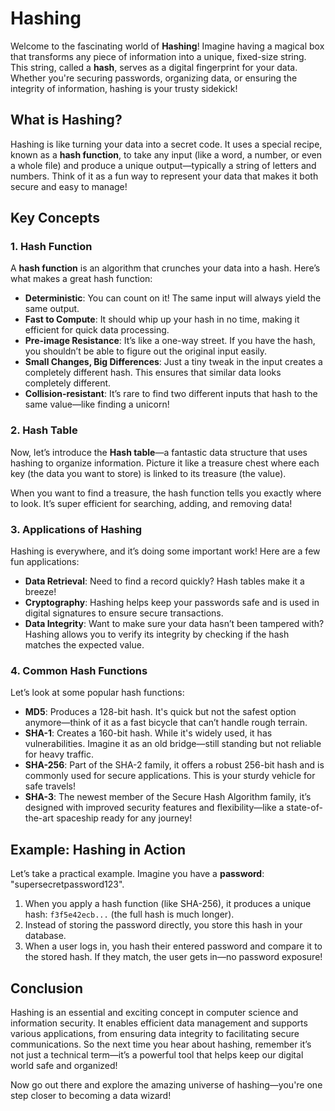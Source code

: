 # Hashing

Welcome to the fascinating world of **Hashing**! Imagine having a magical box that transforms any piece of information into a unique, fixed-size string. This string, called a **hash**, serves as a digital fingerprint for your data. Whether you're securing passwords, organizing data, or ensuring the integrity of information, hashing is your trusty sidekick!

## What is Hashing?

Hashing is like turning your data into a secret code. It uses a special recipe, known as a **hash function**, to take any input (like a word, a number, or even a whole file) and produce a unique output—typically a string of letters and numbers. Think of it as a fun way to represent your data that makes it both secure and easy to manage!

## Key Concepts

### 1. Hash Function
A **hash function** is an algorithm that crunches your data into a hash. Here’s what makes a great hash function:

- **Deterministic**: You can count on it! The same input will always yield the same output.
- **Fast to Compute**: It should whip up your hash in no time, making it efficient for quick data processing.
- **Pre-image Resistance**: It’s like a one-way street. If you have the hash, you shouldn’t be able to figure out the original input easily.
- **Small Changes, Big Differences**: Just a tiny tweak in the input creates a completely different hash. This ensures that similar data looks completely different.
- **Collision-resistant**: It’s rare to find two different inputs that hash to the same value—like finding a unicorn!

### 2. Hash Table
Now, let’s introduce the **Hash table**—a fantastic data structure that uses hashing to organize information. Picture it like a treasure chest where each key (the data you want to store) is linked to its treasure (the value). 

When you want to find a treasure, the hash function tells you exactly where to look. It’s super efficient for searching, adding, and removing data!

### 3. Applications of Hashing
Hashing is everywhere, and it’s doing some important work! Here are a few fun applications:

- **Data Retrieval**: Need to find a record quickly? Hash tables make it a breeze!
- **Cryptography**: Hashing helps keep your passwords safe and is used in digital signatures to ensure secure transactions.
- **Data Integrity**: Want to make sure your data hasn’t been tampered with? Hashing allows you to verify its integrity by checking if the hash matches the expected value.

### 4. Common Hash Functions
Let’s look at some popular hash functions:

- **MD5**: Produces a 128-bit hash. It's quick but not the safest option anymore—think of it as a fast bicycle that can’t handle rough terrain.
- **SHA-1**: Creates a 160-bit hash. While it's widely used, it has vulnerabilities. Imagine it as an old bridge—still standing but not reliable for heavy traffic.
- **SHA-256**: Part of the SHA-2 family, it offers a robust 256-bit hash and is commonly used for secure applications. This is your sturdy vehicle for safe travels!
- **SHA-3**: The newest member of the Secure Hash Algorithm family, it’s designed with improved security features and flexibility—like a state-of-the-art spaceship ready for any journey!

## Example: Hashing in Action

Let’s take a practical example. Imagine you have a **password**: "supersecretpassword123". 

1. When you apply a hash function (like SHA-256), it produces a unique hash: `f3f5e42ecb...` (the full hash is much longer).
2. Instead of storing the password directly, you store this hash in your database. 
3. When a user logs in, you hash their entered password and compare it to the stored hash. If they match, the user gets in—no password exposure!

## Conclusion

Hashing is an essential and exciting concept in computer science and information security. It enables efficient data management and supports various applications, from ensuring data integrity to facilitating secure communications. So the next time you hear about hashing, remember it’s not just a technical term—it’s a powerful tool that helps keep our digital world safe and organized!

Now go out there and explore the amazing universe of hashing—you're one step closer to becoming a data wizard!
